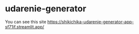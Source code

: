 # udarenie-generator

You can see this site
https://shikichika-udarenie-generator-app-sf71if.streamlit.app/
